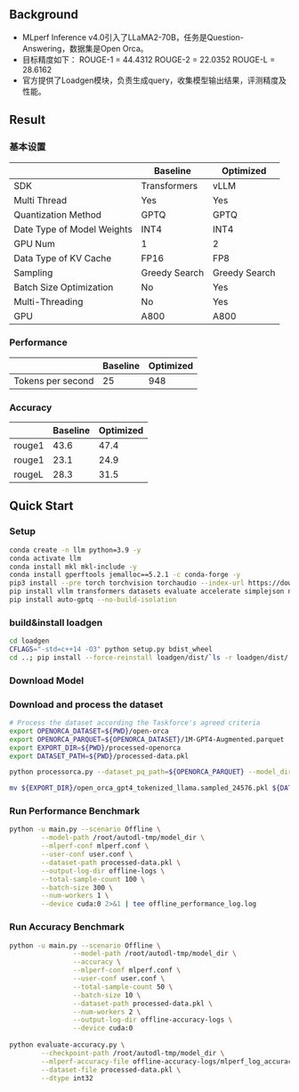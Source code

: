 ## Background
- MLperf Inference v4.0引入了LLaMA2-70B，任务是Question-Answering，数据集是Open Orca。
- 目标精度如下：
ROUGE-1 = 44.4312
ROUGE-2 = 22.0352
ROUGE-L = 28.6162
- 官方提供了Loadgen模块，负责生成query，收集模型输出结果，评测精度及性能。


## Result
### 基本设置
|                      | Baseline |Optimized|
| ----------------           | ---------   |---------|
| SDK            | Transformers          |vLLM      |
| Multi Thread                        | Yes          |Yes      |
| Quantization Method         | GPTQ          | GPTQ      |
| Date Type of Model Weights                 | INT4          |INT4      |
| GPU Num  | 1          |2      |
| Data Type of KV Cache     | FP16          |FP8      |
| Sampling    | Greedy Search          |Greedy Search     |
| Batch Size Optimization    | No          |Yes     |
| Multi-Threading    | No          |Yes     |
| GPU    | A800         |A800     |

### Performance
|                      | Baseline |Optimized|
| ----------------           | ---------   |---------|
| Tokens per second        | 25          | 948      |
 

### Accuracy
|                      | Baseline |Optimized|
| ----------------           | ---------   |---------|
| rouge1        | 43.6          | 47.4      |
| rouge1        | 23.1          | 24.9      |
| rougeL        | 28.3          | 31.5      |


## Quick Start
### Setup
```bash
conda create -n llm python=3.9 -y
conda activate llm
conda install mkl mkl-include -y
conda install gperftools jemalloc==5.2.1 -c conda-forge -y
pip3 install --pre torch torchvision torchaudio --index-url https://download.pytorch.org/whl/nightly/cu118
pip install vllm transformers datasets evaluate accelerate simplejson nltk rouge_score pybind11 optimum>=1.12.0
pip install auto-gptq --no-build-isolation	
```

### build&install loadgen
```bash
cd loadgen
CFLAGS="-std=c++14 -O3" python setup.py bdist_wheel
cd ..; pip install --force-reinstall loadgen/dist/`ls -r loadgen/dist/ | head -n1` ; cd -
```
### Download Model

### Download and process the dataset
```bash
# Process the dataset according the Taskforce's agreed criteria
export OPENORCA_DATASET=${PWD}/open-orca
export OPENORCA_PARQUET=${OPENORCA_DATASET}/1M-GPT4-Augmented.parquet
export EXPORT_DIR=${PWD}/processed-openorca
export DATASET_PATH=${PWD}/processed-data.pkl

python processorca.py --dataset_pq_path=${OPENORCA_PARQUET} --model_dir=/root/autodl-tmp/model_dir --seqlen_limit=1024 --export_dir=${EXPORT_DIR} --num_total_samples=24576

mv ${EXPORT_DIR}/open_orca_gpt4_tokenized_llama.sampled_24576.pkl ${DATASET_PATH}
```

### Run Performance Benchmark
```bash
python -u main.py --scenario Offline \
        --model-path /root/autodl-tmp/model_dir \
        --mlperf-conf mlperf.conf \
        --user-conf user.conf \
        --dataset-path processed-data.pkl \
        --output-log-dir offline-logs \
        --total-sample-count 100 \
        --batch-size 300 \
        --num-workers 1 \
        --device cuda:0 2>&1 | tee offline_performance_log.log
```

### Run Accuracy Benchmark
```bash
python -u main.py --scenario Offline \
                --model-path /root/autodl-tmp/model_dir \
                --accuracy \
                --mlperf-conf mlperf.conf \
                --user-conf user.conf \
                --total-sample-count 50 \
                --batch-size 10 \
                --dataset-path processed-data.pkl \
                --num-workers 2 \
                --output-log-dir offline-accuracy-logs \
                --device cuda:0
                
python evaluate-accuracy.py \
		--checkpoint-path /root/autodl-tmp/model_dir \
        --mlperf-accuracy-file offline-accuracy-logs/mlperf_log_accuracy.json \
        --dataset-file processed-data.pkl \
        --dtype int32
```